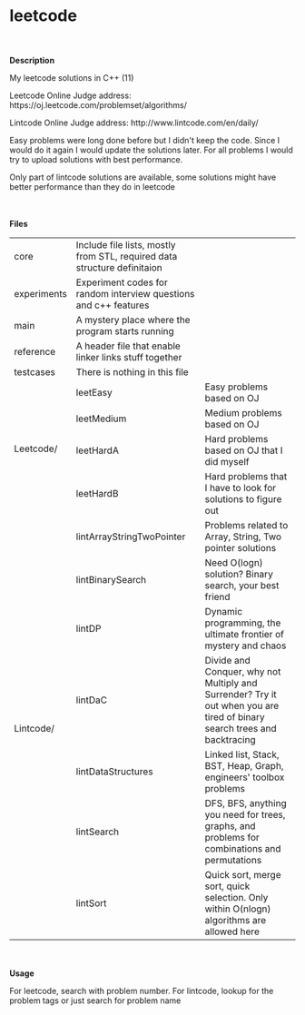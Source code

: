 # leetcode
<br/><br/>
<b>Description</b>
<p>My leetcode solutions in C++ (11)</p>
<p>Leetcode Online Judge address: https://oj.leetcode.com/problemset/algorithms/</p>
<p>Lintcode Online Judge address: http://www.lintcode.com/en/daily/</p>
<div>
  <p>Easy problems were long done before but I didn't keep the code. Since I would do it again I would update the solutions later. For all problems I would try to upload solutions with best performance.</p>
  <p>Only part of lintcode solutions are available, some solutions might have better performance than they do in leetcode</p>
</div>



<br/><br/>
<b>Files</b>
<table>
<tr>  <td>core            <td>Include file lists, mostly from STL, required data structure definitaion
<tr>  <td>experiments     <td>Experiment codes for random interview questions and c++ features
<tr>  <td>main		      <td>A mystery place where the program starts running
<tr>  <td>reference       <td>A header file that enable linker links stuff together
<tr>  <td>testcases	      <td>There is nothing in this file

<tr>  <td rowspan="5">Leetcode/    
			      		  <tr>  <td>leetEasy   <td>Easy problems based on OJ </tr>
			      		  <tr>  <td>leetMedium <td>Medium problems based on OJ </tr>
                          <tr>  <td>leetHardA  <td>Hard problems based on OJ that I did myself </tr>
	    		      	  <tr>  <td>leetHardB  <td>Hard problems that I have to look for solutions to figure out </tr>

      

<tr>  <td rowspan="8">Lintcode/
			      <tr>  <td>lintArrayStringTwoPointer   <td>Problems related to Array, String, Two pointer solutions
			      <tr>  <td>lintBinarySearch            <td>Need O(logn) solution? Binary search, your best friend
			      <tr>  <td>lintDP			    <td>Dynamic programming, the ultimate frontier of mystery and chaos
			      <tr>  <td>lintDaC			    <td>Divide and Conquer, why not Multiply and Surrender? Try it out when you are tired of binary search trees and backtracing
                              <tr>  <td>lintDataStructures          <td>Linked list, Stack, BST, Heap, Graph, engineers' toolbox problems
			      <tr>  <td>lintSearch		    <td>DFS, BFS, anything you need for trees, graphs, and problems for combinations and permutations
			      <tr>  <td>lintSort		    <td>Quick sort, merge sort, quick selection. Only within O(nlogn) algorithms are allowed here
</table>


<br/><br/>
<b>Usage</b>
<p>For leetcode, search with problem number. For lintcode, lookup for the problem tags or just search for problem name</p>


